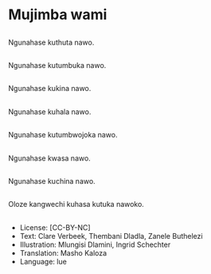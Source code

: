# Mujimba wami

##
Ngunahase kuthuta nawo.

##
Ngunahase kutumbuka nawo.

##
Ngunahase kukina nawo.

##
Ngunahase kuhala nawo.

##
Ngunahase kutumbwojoka nawo.

##
Ngunahase kwasa nawo.

##
Ngunahase kuchina nawo.

##
Oloze kangwechi kuhasa kutuka nawoko.

##
* License: [CC-BY-NC]
* Text: Clare Verbeek, Thembani Dladla, Zanele Buthelezi
* Illustration: Mlungisi Dlamini, Ingrid Schechter
* Translation: Masho Kaloza
* Language: lue
